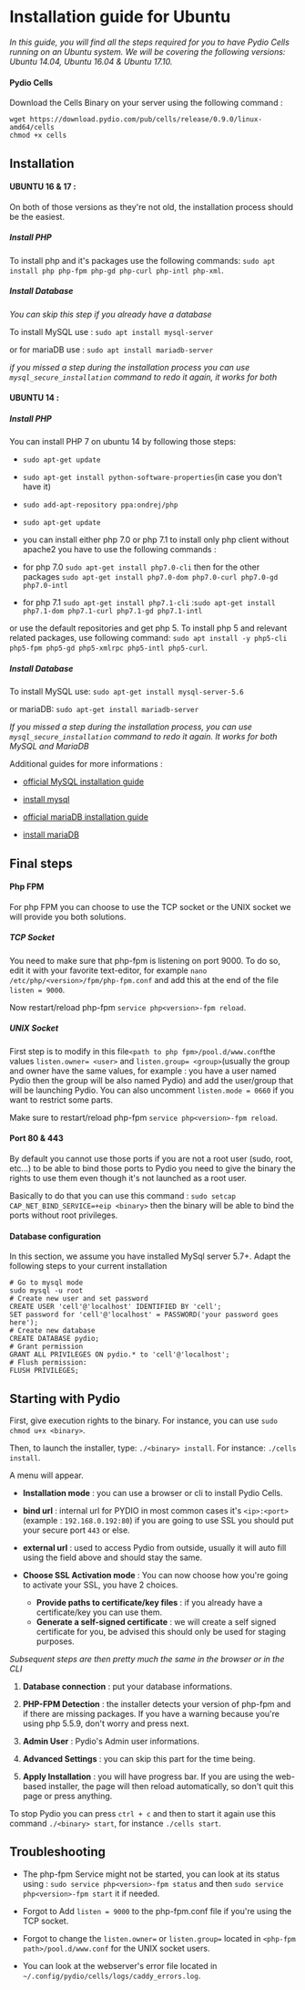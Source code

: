 # Installation guide for Ubuntu

_In this guide, you will find all the steps required for you to have Pydio Cells running on an Ubuntu system. We will be covering the following versions: Ubuntu 14.04, Ubuntu 16.04 & Ubuntu 17.10._

#### Pydio Cells

Download the Cells Binary on your server using the following command :
```
wget https://download.pydio.com/pub/cells/release/0.9.0/linux-amd64/cells
chmod +x cells
```

## Installation

#### UBUNTU 16 & 17 :
On both of those versions as they're not old, the installation process should be the easiest.

##### Install PHP
To install php and it's packages use the following commands:
`sudo apt install php php-fpm php-gd php-curl php-intl php-xml`.

##### Install Database
*You can skip this step if you already have a database*

To install MySQL use : `sudo apt install mysql-server`

or for mariaDB use : `sudo apt install mariadb-server`

*if you missed a step during the installation process you can use `mysql_secure_installation` command to redo it again, it works for both*

#### UBUNTU 14 :

##### Install PHP
You can install PHP 7 on ubuntu 14 by following those steps:

* `sudo apt-get update`
* `sudo apt-get install python-software-properties`(in case you don't have it)
* `sudo add-apt-repository ppa:ondrej/php`
* `sudo apt-get update`
* you can install either php 7.0 or php 7.1 to install only php client without apache2 you have to use the following commands :

* for php 7.0
`sudo apt-get install php7.0-cli`
then for the other packages `sudo apt-get install php7.0-dom php7.0-curl php7.0-gd php7.0-intl`

* for php 7.1
`sudo apt-get install php7.1-cli`
:`sudo apt-get install php7.1-dom php7.1-curl php7.1-gd php7.1-intl`

or use the default repositories and get php 5.
To install php 5 and relevant related packages, use following command:
`sudo apt install -y php5-cli php5-fpm php5-gd php5-xmlrpc php5-intl php5-curl`.

##### Install Database
To install MySQL use: `sudo apt-get install mysql-server-5.6`

or mariaDB: `sudo apt-get install mariadb-server`

*If you missed a step during the installation process, you can use `mysql_secure_installation` command to redo it again. It works for both MySQL and MariaDB*


Additional guides for more informations :
* [official MySQL installation guide](https://dev.mysql.com/doc/mysql-apt-repo-quick-guide/en/)

* [install mysql](https://www.digitalocean.com/community/tutorials/how-to-install-mysql-on-ubuntu-14-04)

* [official mariaDB installation guide](https://downloads.mariadb.org/mariadb/repositories/#mirror=cnrs&distro=Ubuntu&distro_release=trusty--ubuntu_trusty&version=10.2)

* [install mariaDB](https://www.vultr.com/docs/install-mariadb-on-ubuntu-14-04)


## Final steps

#### Php FPM
For php FPM you can choose to use the TCP socket or the UNIX socket we will provide you both solutions.

##### TCP Socket

You need to make sure that php-fpm is listening on port 9000. To do so,
edit it with your favorite text-editor, for example `nano /etc/php/<version>/fpm/php-fpm.conf` and add this at the end of the file `listen = 9000`.

Now restart/reload php-fpm `service php<version>-fpm reload`.

##### UNIX Socket

First step is to modify in this file``<path to php fpm>/pool.d/www.conf``the values `listen.owner= <user>` and `listen.group= <group>`(usually the group and owner have the same values, for example : you have a user named Pydio then the group will be also named Pydio) and add the user/group that will be launching Pydio.
You can also uncomment `listen.mode = 0660` if you want to restrict some parts.


Make sure to restart/reload php-fpm `service php<version>-fpm reload`.

#### Port 80 & 443
By default you cannot use those ports if you are not a root user (sudo, root, etc...)
to be able to bind those ports to Pydio you need to give the binary the rights to use them even though it's not launched as a root user.

Basically to do that you can use this command : `sudo setcap CAP_NET_BIND_SERVICE=+eip <binary>` then the binary will be able to bind the ports without root privileges.

#### Database configuration

In this section, we assume you have installed MySql server 5.7+. Adapt the following steps to your current installation
```
# Go to mysql mode
sudo mysql -u root
# Create new user and set password
CREATE USER 'cell'@'localhost' IDENTIFIED BY 'cell';
SET password for 'cell'@'localhost' = PASSWORD('your password goes here');
# Create new database
CREATE DATABASE pydio;
# Grant permission
GRANT ALL PRIVILEGES ON pydio.* to 'cell'@'localhost';
# Flush permission:
FLUSH PRIVILEGES;
```


## Starting with Pydio

First, give execution rights to the binary. For instance, you can use `sudo chmod u+x <binary>`.

Then, to launch the installer, type: `./<binary> install`. For instance: `./cells install`.

A menu will appear.

* **Installation mode** : you can use a browser or cli to install Pydio Cells.

* **bind url** : internal url for PYDIO in most common cases it's `<ip>:<port>`(example : `192.168.0.192:80`) if you are going to use SSL you should put your secure port `443` or else.

* **external url** : used to access Pydio from outside, usually it will auto fill using the field above and should stay the same.

* **Choose SSL Activation mode** : You can now choose how you're going to activate your SSL, you have 2 choices.
  * **Provide paths to certificate/key files** : if you already have a certificate/key you can use them.
  * **Generate a self-signed certificate** : we will create a self signed certificate for you, be advised this should only be used for staging purposes.


*Subsequent steps are then pretty much the same in the browser or in the CLI*

1. **Database connection** : put your database informations.

2. **PHP-FPM Detection** : the installer detects your version of php-fpm and if there are missing packages.
If you have a warning because you're using php 5.5.9, don't worry and press next.

3. **Admin User** : Pydio's Admin user informations.

4. **Advanced Settings** : you can skip this part for the time being.

5. **Apply Installation** : you will have progress bar. If you are using the web-based installer, the page will then reload automatically, so don't quit this page or press anything.

To stop Pydio you can press `ctrl + c` and then to start it again use this command
`./<binary> start`, for instance `./cells start`.



## Troubleshooting

* The php-fpm Service might not be started, you can look at its status using : `sudo service php<version>-fpm status` and then `sudo service php<version>-fpm start` it if needed.

* Forgot to Add `listen = 9000` to the php-fpm.conf file if you're using the TCP socket.

* Forgot to change the `listen.owner=` or `listen.group=` located in ``<php-fpm path>/pool.d/www.conf`` for the UNIX socket users.

* You can look at the webserver's error file located in `~/.config/pydio/cells/logs/caddy_errors.log`.
